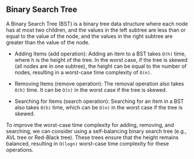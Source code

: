 ## Binary Search Tree

A Binary Search Tree (BST) is a binary tree data structure where each node has at most two children, and the values in the left subtree are less than or equal to the value of the node, and the values in the right subtree are greater than the value of the node.

- Adding Items (add operation): Adding an item to a BST takes `O(h)` time, where h is the height of the tree. In the worst case, if the tree is skewed (all nodes are in one subtree), the height can be equal to the number of nodes, resulting in a worst-case time complexity of `O(n)`.

- Removing Items (remove operation): The removal operation also takes `O(h)` time. It can be `O(n)` in the worst case if the tree is skewed.

- Searching for Items (search operation): Searching for an item in a BST also takes `O(h)` time, which can be `O(n)` in the worst case if the tree is skewed.

To improve the worst-case time complexity for adding, removing, and searching, we can consider using a self-balancing binary search tree (e.g., AVL tree or Red-Black tree). These trees ensure that the height remains balanced, resulting in `O(logn)` worst-case time complexity for these operations.
